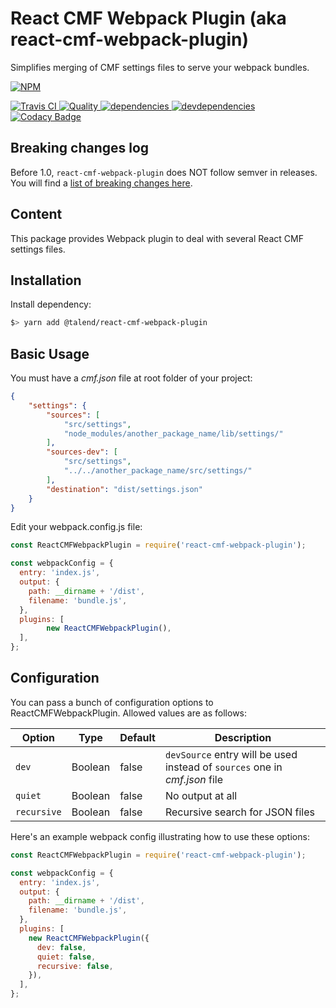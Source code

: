 # React CMF Webpack Plugin (aka react-cmf-webpack-plugin)

Simplifies merging of CMF settings files to serve your webpack bundles.

[![NPM][npm-icon] ][npm-url]

[![Travis CI][travis-ci-image] ][travis-ci-url]
[![Quality][quality-badge] ][quality-url]
[![dependencies][dependencies-image] ][dependencies-url]
[![devdependencies][devdependencies-image] ][devdependencies-url]
[![Codacy Badge](https://api.codacy.com/project/badge/Grade/f1e353b0f69c4cf99a4cb3f68b70ea7d)](https://www.codacy.com/app/Talend/ui/packages/cmf-cqrs)

[npm-icon]: https://nodei.co/npm/react-cmf-webpack-plugin.png?downloads=true
[npm-url]: https://npmjs.org/package/@talend/react-cmf-webpack-plugin
[travis-ci-image]: https://travis-ci.org/Talend/react-cmf-webpack-plugin.svg?branch=master
[travis-ci-url]: https://travis-ci.org/Talend/react-cmf-webpack-plugin
[dependencies-image]: https://david-dm.org/Talend/react-cmf-webpack-plugin/status.svg
[dependencies-url]: https://david-dm.org/Talend/react-cmf-webpack-plugin
[devdependencies-image]: https://david-dm.org/Talend/react-cmf-webpack-plugin/dev-status.svg
[devdependencies-url]: https://david-dm.org/Talend/react-cmf-webpack-plugin#info=devDependencies
[quality-badge]: http://npm.packagequality.com/shield/react-cmf-webpack-plugin.svg
[quality-url]: http://packagequality.com/#?package=react-cmf-webpack-plugin

## Breaking changes log

Before 1.0, `react-cmf-webpack-plugin` does NOT follow semver in releases.
You will find a [list of breaking changes here](https://github.com/Talend/ui/blob/master/BREAKING_CHANGES_LOG.md).

## Content

This package provides Webpack plugin to deal with several React CMF settings files.

## Installation

Install dependency:

```bash
$> yarn add @talend/react-cmf-webpack-plugin
```

## Basic Usage

You must have a _cmf.json_ file at root folder of your project:

```json
{
	"settings": {
		"sources": [
			"src/settings",
			"node_modules/another_package_name/lib/settings/"
		],
		"sources-dev": [
			"src/settings",
			"../../another_package_name/src/settings/"
		],
		"destination": "dist/settings.json"
	}
}
```

Edit your webpack.config.js file:

```javascript
const ReactCMFWebpackPlugin = require('react-cmf-webpack-plugin');

const webpackConfig = {
  entry: 'index.js',
  output: {
    path: __dirname + '/dist',
    filename: 'bundle.js',
  },
  plugins: [
  	    new ReactCMFWebpackPlugin(),
  ],
};
```

## Configuration

You can pass a bunch of configuration options to ReactCMFWebpackPlugin. Allowed values are as follows:

| Option | Type | Default | Description |
| --- | --- | --- | --- |
| `dev` | Boolean | false | `devSource` entry will be used instead of `sources` one in _cmf.json_ file |
| `quiet` | Boolean | false | No output at all |
| `recursive` | Boolean | false | Recursive search for JSON files |

Here's an example webpack config illustrating how to use these options:

```javascript
const ReactCMFWebpackPlugin = require('react-cmf-webpack-plugin');

const webpackConfig = {
  entry: 'index.js',
  output: {
    path: __dirname + '/dist',
    filename: 'bundle.js',
  },
  plugins: [
    new ReactCMFWebpackPlugin({
      dev: false,
      quiet: false,
      recursive: false,
    }),
  ],
};
```
